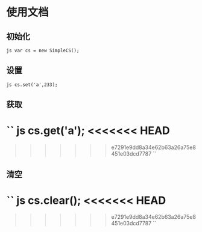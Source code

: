 # 使用文档

## 初始化

`` js
var cs = new SimpleCS();
``

## 设置

`` js
cs.set('a',233);
``

## 获取

`` js
cs.get('a');
<<<<<<< HEAD
=======

>>>>>>> e7291e9dd8a34e62b63a26a75e8451e03dcd7787
``

## 清空

`` js
cs.clear();
<<<<<<< HEAD
=======

>>>>>>> e7291e9dd8a34e62b63a26a75e8451e03dcd7787
``